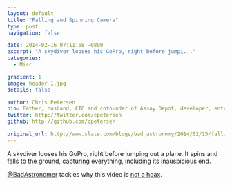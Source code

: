 ```yaml
---
layout: default
title: "Falling and Spinning Camera"
type: post
navigation: false

date: 2014-02-16 07:11:58 -0800
excerpt: "A skydiver looses his GoPro, right before jumpi..."
categories:
  - Misc

gradient: 1
image: header-1.jpg
details: false

author: Chris Petersen
bio: Father, husband, CIO and cofounder of Assay Depot, developer, entrepreneur and technologist.
twitter: http://twitter.com/cpetersen
github: http://github.com/cpetersen

original_url: http://www.slate.com/blogs/bad_astronomy/2014/02/15/falling_camera_spinning_camera_strobes_and_falls_into_a_pigpen.html
---
```



A skydiver looses his GoPro, right before jumping out a plane. It spins and falls to the ground, capturing everything, including its inauspicious end. 

  [@BadAstronomer](https://twitter.com/BadAstronomer)  tackles why this video is  [not a hoax](http://www.slate.com/blogs/bad_astronomy/2014/02/15/falling_camera_spinning_camera_strobes_and_falls_into_a_pigpen.html). 
